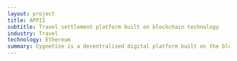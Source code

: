 ```yaml
---
layout: project
title: APPII
subtitle: Travel settlement platform built on blockchain technology
industry: Travel
technology: Ethereum
summary: Cygnetise is a decentralised digital platform built on the blockchain that solves the pain of managing your Authorised Signatory Lists, making it secure and efficient.
---
```

